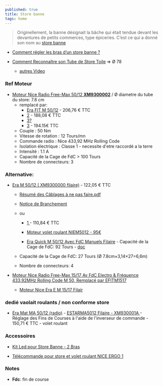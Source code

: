 ```yaml
---
published: true
title: Store banne
tags: home
---
```

> Originellement, la banne désignait la bâche qui était tendue devant les devantures de petits commerces, type épiceries. C’est ce qui a donné son nom au [store banne](https://www.bricoleurdudimanche.com/enquetes-et-dossiers/enquetes/store-banne-manuel-ou-electrique.html) 

- [Comment régler les bras d’un store banne ?](https://www.storespergolas.com/blog/comment-regler-les-bras-dun-store-banne/)

- [Comment Reconnaître son Tube de Store Toile](https://youtu.be/n353RshB0PE?t=61) => Ø 78
	- [autres Video](https://www.youtube.com/channel/UCnFrayvEt0COB3OCo40wqTQ/videos)

### Ref Moteur
- [Moteur Nice Radio Free-Max 50/12 **XM9300002**](http://www.moteurdevolet.com/122246-moteur-nice-radio-free-max-50-12-av-fdc-electro-et-frequence-433-92mhz-rolling-code-m-50-sans-mds-remplace-par-efitm5012.html) /  Ø diametre du tube du store: 7.8 cm
	- remplacé par:
		- [Era FIT M 50/12](http://www.moteurdevolet.com/122240-moteur-nice-radio-era-fit-m-50-12-av-fdc-electro-et-frequence-433-92mhz-rolling-code-m-50-sans-mds.html?search_query=EFITM5012&results=2) - 206,76 € TTC
		- [2](https://www.piecevolet.com/qc/accueil/122240-moteur-nice-radio-era-fit-m-50-12-av-fdc-electro-et-frequence-433-92mhz-rolling-code-m-50-sans-mds.html) -  188,08 € TTC
		- [3?](http://www.moteurdevolet.com/122240-moteur-nice-radio-era-fit-m-50-12-av-fdc-electro-et-frequence-433-92mhz-rolling-code-m-50-sans-mds.html?search_query=efitM50%2F12&results=2)
        - [3](https://www.servistores.com/html/produits/moteur-volet-roulant-Nice-ERM50000002R02-NIEFITMBD5012.html) - 194.15€ TTC
	- Couple : 50 Nm 
    - Vitesse de rotation : 12 Tours/mn
    - Commande radio : Nice 433,92 MHz Rolling Code
    - Isolation électrique : Classe 1 - necessite d'etre raccordé a la terre
    - Intensité : 1.1 A
    - Capacité de la Cage de FdC > 100 Tours
    - Nombre de connecteurs: 3
    
### Alternative:
- [Era M 50/12 (  XM9300000 filaire)](http://www.moteurdevolet.com/121372-moteur-nice-filaire-era-m-50-12-av-fdc-manuels-m-50-sans-mds.html?search_query=Era+M+50%2F12&results=13) - 122,05 € TTC
	- [Résumé des Câblages à ne pas faire.pdf](http://www.moteurdevolet.com/index.php?controller=attachment&id_attachment=184)
	- [Notice de Branchement](http://www.moteurdevolet.com/index.php?controller=attachment&id_attachment=374)
	- ou 
		- [1 ](https://www.piecevolet.com/qc/accueil/121372-moteur-era-m-50-12-av-fdc-manuels-moteur-filaire-m-50-sans-mds.html) - 110,84 € TTC
		- [Moteur volet roulant NIEM5012 - 95€](https://www.servistores.com/html/produits/moteur-volet-roulant-Nice-E_M_5012-NIEM5012.html)

		- [ Era Quick M 50/12 Avec FdC Manuels Filaire](http://www.moteurdevolet.com/123677-moteur-nice-filaire-era-quick-m-50-12-avec-fdc-manuels-instantanes-serie-m-medium-o45mm-sans-mds.html?search_query=Era+M+50%2F12&results=13) - Capacité de la Cage de FdC: 92 Tours - [doc](https://www.servistores.com/repository/documents/plans/notice_era_quick_m.pdf)


	- Capacité de la Cage de FdC: 27 Tours (Ø 7.8cm×3,14×27=6,6m)
	- Nombre de connecteurs: 4


- [Moteur Nice Radio Free-Max 15/17 Av FdC Electro & Fréquence 433,92MHz Rolling Code M 50, Remplacé par EFITM1517](http://www.moteurdevolet.com/122243-moteur-nice-radio-free-max-15-17-av-fdc-electro-et-frequence-433-92mhz-rolling-code-m-50-sans-mds-remplace-par-efitm1517.html)
	- [Moteur Nice Era E M 15/17 Filair](https://www.centpourcent-volet-roulant.fr/moteur-nice/moteur-nice-era-e-m-1517-filaire-1962)
    
### dedié vaolait roulants  / non conforme store
- [Era Mat MA 50/12 (radio)](http://www.moteurdevolet.com/121361-moteur-nice-radio-era-mat-ma-50-12-av-fdc-electro-et-frequence-433-92mhz-rolling-code-m-50-sans-mds.html?search_query=Era+M+50%2F12&results=13) - [ESTARMA5012 Filaire - XM930001A ](http://www.moteurdevolet.com/122538-moteur-nice-filaire-era-star-ma-50-12-av-fdc-electroniques-reglables-de-l-inverseur-m-50-sans-mds.html?search_query=Era+M+50%2F12&results=13)  - Réglage des Fins de Courses à l'aide de l'inverseur de commande - 150,71 € TTC - volet roulant
    
### Accessoires

- [Kit Led pour Store Banne - 2 Bras](https://www.ledworld.fr/p/2145-kit-led-store-banne-1-bras-sur-mesure.html#/2019_store_couleur_temperature_de_l_eclairage-blanc_chaud_3000k/2019_store_gestion_de_l_eclairage-non/2019_store_couleur_lineaire-alu/2019_store_longueur_lineaire_a-2_lineaires_de_60_cm_a/2019_store_2_bras_longueur_lineaire_b-2_lineaires_de_60_cm_b)

- [Télécommande pour store et volet roulant NICE ERGO 1](https://www.telecommandeonline.com/telecommande-portail-nice-ergo-1.html)


### Notes
- **Fdc**: fin de course